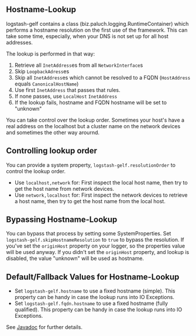 Hostname-Lookup
--------------
logstash-gelf contains a class (biz.paluch.logging.RuntimeContainer) which performs a hostname resolution on the first use of the framework.
This can take some time, especially, when your DNS is not set up for all host addresses.

The lookup is performed in that way:

1. Retrieve all `InetAddress`es from all `NetworkInterface`s
2. Skip `LoopbackAdress`es
3. Skip all `InetAddress`es which cannot be resolved to a FQDN (`HostAddress` equals `CanonicalHostName`)
4. Use first `InetAddress` that passes that rules.
5. If none passes, use `LocalHost` `InetAddress`
6. If the lookup fails, hostname and FQDN hostname will be set to "unknown"

You can take control over the lookup order. Sometimes your host's have a real address on the localhost but a cluster name on the network devices and sometimes the other 
way arournd.

Controlling lookup order
-------------------------
You can provide a system property, `logstash-gelf.resolutionOrder` to control the lookup order.
 
* Use `localhost,network` for: First inspect the local host name, then try to get the host name from network devices. 
* Use `network,localhost` for: First inspect the network devices to retrieve a host name, then try to get the host name from the local host.

Bypassing Hostname-Lookup
-------------------------
You can bypass that process by setting some SystemProperties. Set `logstash-gelf.skipHostnameResolution` to `true` to bypass the resolution. If you've set the `originHost` property on
your logger, so the properties value will be used anyway. If you didn't set the `originHost` property, and lookup is disabled, the value "unknown" will be used as hostname.


Default/Fallback Values for Hostname-Lookup
--------------------------------------------

* Set `logstash-gelf.hostname` to use a fixed hostname (simple). This property can be handy in case the lookup runs into IO Exceptions.
* Set `logstash-gelf.fqdn.hostname` to use a fixed hostname (fully qualified). This property can be handy in case the lookup runs into IO Exceptions.

See [Javadoc](apidocs/biz/paluch/logging/RuntimeContainerProperties.html) for further details.
